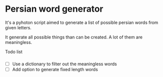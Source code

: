 # Persian word generator

It's a pyhoton script aimed to generate a list of possible persian words from given letters.

It generate all possible things than can be created. A lot of them are meaningless. 


Todo list
### 

- [ ] Use a dictionary to filter out the meaningless words
- [ ] Add option to generate fixed length words
